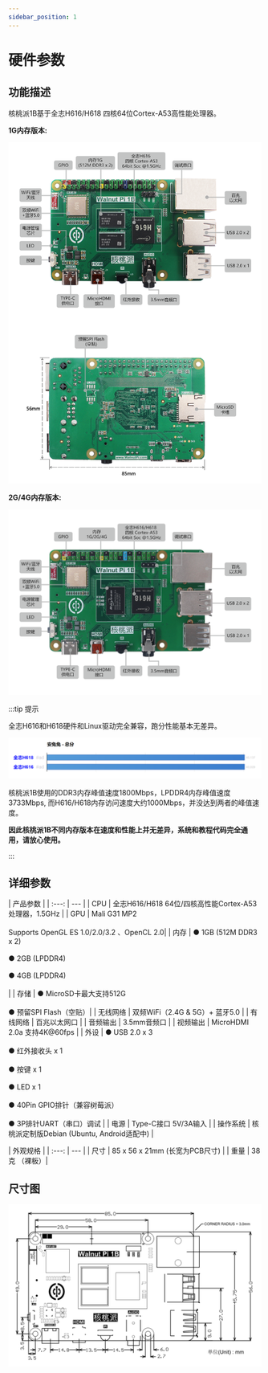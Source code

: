 ```yaml
---
sidebar_position: 1
---
```


# 硬件参数

## 功能描述

核桃派1B基于全志H616/H618 四核64位Cortex-A53高性能处理器。

**1G内存版本:**

![walnutpi](./img/hw-parameter/walnutpi_describe.png)

**2G/4G内存版本:**

![walnutpi](./img/hw-parameter/walnutpi_describe2.png)


:::tip 提示

全志H616和H618硬件和Linux驱动完全兼容，跑分性能基本无差异。

![walnutpi](./img/hw-parameter/run.png)

核桃派1B使用的DDR3内存峰值速度1800Mbps，LPDDR4内存峰值速度3733Mbps, 而H616/H618内存访问速度大约1000Mbps，并没达到两者的峰值速度。

**因此核桃派1B不同内存版本在速度和性能上并无差异，系统和教程代码完全通用，请放心使用。**


::: 

## 详细参数

|  产品参数 |
|  :---:  | ---  |
| CPU  | 全志H616/H618 64位/四核高性能Cortex-A53处理器，1.5GHz |
| GPU  | Mali G31 MP2<br></br>Supports OpenGL ES 1.0/2.0/3.2 、OpenCL 2.0|
| 内存  | ● 1GB  (512M DDR3 x 2)<br></br> ● 2GB  (LPDDR4)<br></br> ● 4GB  (LPDDR4)<br></br>| 
| 存储  | ● MicroSD卡最大支持512G<br></br>● 预留SPI Flash（空贴）|
| 无线网络  | 双频WiFi（2.4G & 5G）+ 蓝牙5.0 |
| 有线网络  | 百兆以太网口 |
| 音频输出  | 3.5mm音频口 |
| 视频输出  | MicroHDMI 2.0a 支持4K@60fps |
| 外设  | ● USB 2.0 x 3<br></br>● 红外接收头 x 1<br></br>● 按键 x 1<br></br>● LED x 1<br></br>● 40Pin GPIO排针（兼容树莓派）<br></br>● 3P排针UART（串口）调试 |
| 电源  | Type-C接口 5V/3A输入 |
| 操作系统  | 核桃派定制版Debian (Ubuntu, Android适配中) |

|  外观规格 |
|  :---:  | ---  |
| 尺寸  | 85 x 56 x 21mm  (长宽为PCB尺寸) |
| 重量  | 38克 （裸板）|

## 尺寸图

![size](./img/hw-parameter/size.png)
